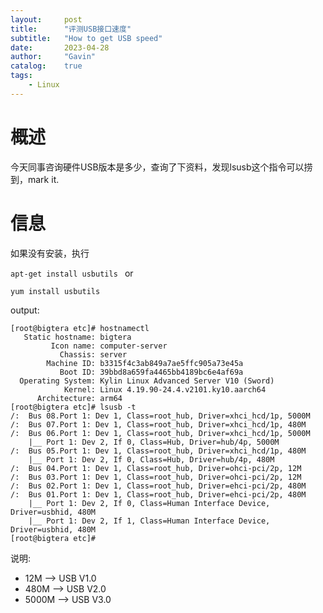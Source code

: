 ```yaml
---
layout:     post
title:      "评测USB接口速度"
subtitle:   "How to get USB speed"
date:       2023-04-28
author:     "Gavin"
catalog:    true
tags:
    - Linux
---
```



# 概述


今天同事咨询硬件USB版本是多少，查询了下资料，发现lsusb这个指令可以捞到，mark it.


# 信息

如果没有安装，执行

```apt-get install usbutils ```
or 

```yum install usbutils ```


output:

```
[root@bigtera etc]# hostnamectl 
   Static hostname: bigtera
         Icon name: computer-server
           Chassis: server
        Machine ID: b3315f4c3ab849a7ae5ffc905a73e45a
           Boot ID: 39bbd8a659fa4465bb4189bc6e4af69a
  Operating System: Kylin Linux Advanced Server V10 (Sword)
            Kernel: Linux 4.19.90-24.4.v2101.ky10.aarch64
      Architecture: arm64
[root@bigtera etc]# lsusb -t
/:  Bus 08.Port 1: Dev 1, Class=root_hub, Driver=xhci_hcd/1p, 5000M
/:  Bus 07.Port 1: Dev 1, Class=root_hub, Driver=xhci_hcd/1p, 480M
/:  Bus 06.Port 1: Dev 1, Class=root_hub, Driver=xhci_hcd/1p, 5000M
    |__ Port 1: Dev 2, If 0, Class=Hub, Driver=hub/4p, 5000M
/:  Bus 05.Port 1: Dev 1, Class=root_hub, Driver=xhci_hcd/1p, 480M
    |__ Port 1: Dev 2, If 0, Class=Hub, Driver=hub/4p, 480M
/:  Bus 04.Port 1: Dev 1, Class=root_hub, Driver=ohci-pci/2p, 12M
/:  Bus 03.Port 1: Dev 1, Class=root_hub, Driver=ohci-pci/2p, 12M
/:  Bus 02.Port 1: Dev 1, Class=root_hub, Driver=ehci-pci/2p, 480M
/:  Bus 01.Port 1: Dev 1, Class=root_hub, Driver=ehci-pci/2p, 480M
    |__ Port 1: Dev 2, If 0, Class=Human Interface Device, Driver=usbhid, 480M
    |__ Port 1: Dev 2, If 1, Class=Human Interface Device, Driver=usbhid, 480M
[root@bigtera etc]#
```

说明:

* 12M --> USB V1.0
* 480M --> USB V2.0
* 5000M --> USB V3.0
